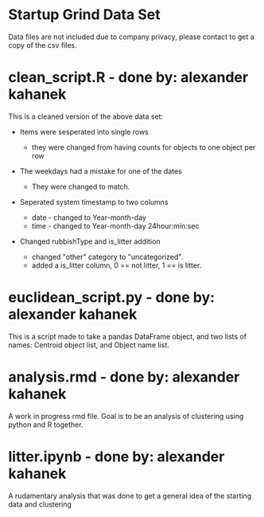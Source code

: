 # Startup Grind Data Set

Data files are not included due to company privacy, please contact to get a copy of the csv files.

# clean_script.R - done by: alexander kahanek

This is a cleaned version of the above data set:

+ Items were sesperated into single rows
	- they were changed from having counts for objects to one object per row

+ The weekdays had a mistake for one of the dates
	- They were changed to match.

+ Seperated system timestamp to two columns
	- date - changed to Year-month-day
	- time - changed to Year-month-day 24hour:min:sec

+ Changed rubbishType and is_litter addition
	- changed "other" category to "uncategorized".
	- added a is_litter column, 0 == not litter, 1 == is litter.


# euclidean_script.py - done by: alexander kahanek

This is a script made to take a pandas DataFrame object, and two lists of names: Centroid object list, and Object name list.

# analysis.rmd - done by: alexander kahanek

A work in progress rmd file. Goal is to be an analysis of clustering using python and R together.

# litter.ipynb - done by: alexander kahanek

A rudamentary analysis that was done to get a general idea of the starting data and clustering

